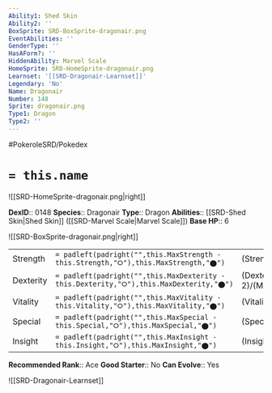 ```yaml
---
Ability1: Shed Skin
Ability2: ''
BoxSprite: SRD-BoxSprite-dragonair.png
EventAbilities: ''
GenderType: ''
HasAForm?: ''
HiddenAbility: Marvel Scale
HomeSprite: SRD-HomeSprite-dragonair.png
Learnset: '[[SRD-Dragonair-Learnset]]'
Legendary: 'No'
Name: Dragonair
Number: 148
Sprite: dragonair.png
Type1: Dragon
Type2: ''
---
```


#PokeroleSRD/Pokedex

# `= this.name`

![[SRD-HomeSprite-dragonair.png|right]]

**DexID**:: 0148
**Species**:: Dragonair
**Type**:: Dragon
**Abilities**:: [[SRD-Shed Skin|Shed Skin]] ([[SRD-Marvel Scale|Marvel Scale]])
**Base HP**:: 6

![[SRD-BoxSprite-dragonair.png|right]]

|           |                                                                                        |                                          |
| --------- | -------------------------------------------------------------------------------------- | ---------------------------------------- |
| Strength  | `= padleft(padright("",this.MaxStrength - this.Strength,"⭘"),this.MaxStrength,"⬤")`    | (Strength::2)/(MaxStrength::5)   |
| Dexterity | `= padleft(padright("",this.MaxDexterity - this.Dexterity,"⭘"),this.MaxDexterity,"⬤")` | (Dexterity:: 2)/(MaxDexterity::5) |
| Vitality  | `= padleft(padright("",this.MaxVitality - this.Vitality,"⭘"),this.MaxVitality,"⬤")`    | (Vitality::2)/(MaxVitality::4)   |
| Special   | `= padleft(padright("",this.MaxSpecial - this.Special,"⭘"),this.MaxSpecial,"⬤")`       | (Special::2)/(MaxSpecial::5)     |
| Insight   | `= padleft(padright("",this.MaxInsight - this.Insight,"⭘"),this.MaxInsight,"⬤")`       | (Insight::2)/(MaxInsight::5)     |

**Recommended Rank**:: Ace
**Good Starter**:: No
**Can Evolve**:: Yes

![[SRD-Dragonair-Learnset]]